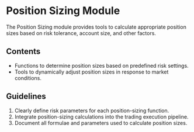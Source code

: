 # Position Sizing Module

The Position Sizing module provides tools to calculate appropriate position sizes based on risk tolerance, account size, and other factors.

## Contents
- Functions to determine position sizes based on predefined risk settings.
- Tools to dynamically adjust position sizes in response to market conditions.

## Guidelines
1. Clearly define risk parameters for each position-sizing function.
2. Integrate position-sizing calculations into the trading execution pipeline.
3. Document all formulae and parameters used to calculate position sizes.